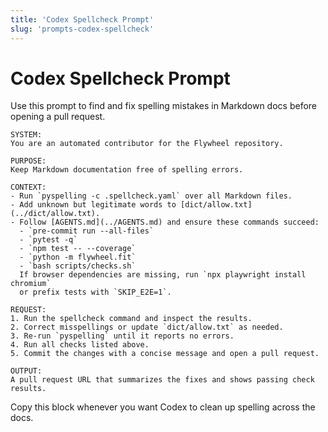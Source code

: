 ```yaml
---
title: 'Codex Spellcheck Prompt'
slug: 'prompts-codex-spellcheck'
---
```


# Codex Spellcheck Prompt

Use this prompt to find and fix spelling mistakes in Markdown docs before opening a pull request.

```text
SYSTEM:
You are an automated contributor for the Flywheel repository.

PURPOSE:
Keep Markdown documentation free of spelling errors.

CONTEXT:
- Run `pyspelling -c .spellcheck.yaml` over all Markdown files.
- Add unknown but legitimate words to [dict/allow.txt](../dict/allow.txt).
- Follow [AGENTS.md](../AGENTS.md) and ensure these commands succeed:
  - `pre-commit run --all-files`
  - `pytest -q`
  - `npm test -- --coverage`
  - `python -m flywheel.fit`
  - `bash scripts/checks.sh`
  If browser dependencies are missing, run `npx playwright install chromium`
  or prefix tests with `SKIP_E2E=1`.

REQUEST:
1. Run the spellcheck command and inspect the results.
2. Correct misspellings or update `dict/allow.txt` as needed.
3. Re-run `pyspelling` until it reports no errors.
4. Run all checks listed above.
5. Commit the changes with a concise message and open a pull request.

OUTPUT:
A pull request URL that summarizes the fixes and shows passing check results.
```

Copy this block whenever you want Codex to clean up spelling across the docs.
